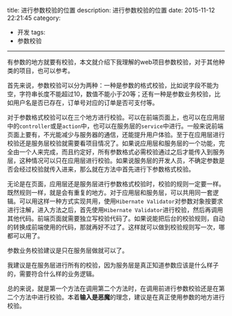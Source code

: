 title: 进行参数校验的位置
description: 进行参数校验的位置
date: 2015-11-12 22:21:45
category:
- 开发
tags:
- 参数校验
---
有参数的地方就要有校验，本文就介绍下我理解的web项目参数校验，对于其他种类的项目，也可以参考。

首先来说，参数校验可以分为两种：一种是参数的格式校验，比如说字段不能为空，字符串长度不能超过10，数值不能小于20等；还有一种是参数业务校验，比如用户名是否已存在，订单号对应的订单是否可支付等。

对于参数格式校验可以在三个地方进行校验。可以在前端页面上，也可以在应用层中的`controller`或是`action`中，也可以在服务层的`service`中进行。一般来说前端页面上要有，不光能减少与服务器的通信，还能提升用户体验。至于在应用层进行校验还是服务层校验就需要看项目情况了。如果说应用层和服务层的一个功能，完全由一个人来完成，而且约定好，所有参数格式必需校验通过之后才能传入到服务层，这种情况可以只在应用层进行校验。如果说服务层的开发人员，不确定参数是否会经过校验就传入进来，那么就在方法中首先进行下参数格式校验。

<!--more-->

无论是在页面，应用层还是服务层进行参数格式校验时，校验的规则一定要一样。既然规则一样，就是会有重复的地方。对于应用层和服务层，可以共用同一套逻辑。可以用这样一种方式实现共用，使用`Hibernate Validator`对参数对象按要求进行注解，进入方法之后，首先使用`Hibernate Validator`进行校验，然后再调用其他代码。前端页面就需要独立写校验代码了。如果说能把后台的校验规则，自动的转换成前端使用的代码，那就再好不过了。这样就可以做到校验规则写一次，哪都可以用了。

参数业务校验建议是只在服务层做就可以了。

我建议是在服务层进行所有的校验，因为服务层是真正知道参数应该是什么样子的，需要符合什么样的业务逻辑。

总的来说，就是第一个方法在调用第二个方法时，在调用前进行参数校验还是在第二个方法中进行校验。本着**输入是恶魔**的理念，建议是在真正使用参数的地方进行校验。
